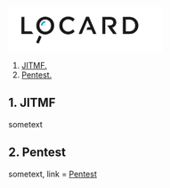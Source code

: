 ![Image description](Locard.png)
1. [ JITMF. ](#desc)
2. [ Pentest. ](#usage)

<a name="desc"></a>
## 1. JITMF

sometext

<a name="usage"></a>
## 2. Pentest

sometext, link = [Pentest](Pentest)
